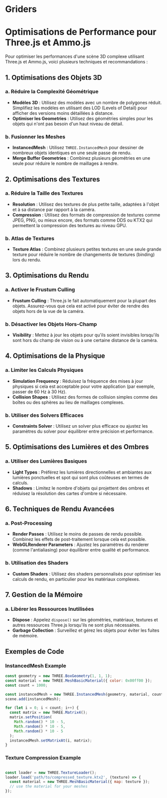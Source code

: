 # Griders

# Optimisations de Performance pour Three.js et Ammo.js

Pour optimiser les performances d'une scène 3D complexe utilisant Three.js et Ammo.js, voici plusieurs techniques et recommandations :

## 1. Optimisations des Objets 3D

### a. Réduire la Complexité Géométrique
- **Modèles 3D** : Utilisez des modèles avec un nombre de polygones réduit. Simplifiez les modèles en utilisant des LOD (Levels of Detail) pour afficher des versions moins détaillées à distance.
- **Optimiser les Geometries** : Utilisez des géométries simples pour les objets qui n'ont pas besoin d'un haut niveau de détail.

### b. Fusionner les Meshes
- **InstancedMesh** : Utilisez `THREE.InstancedMesh` pour dessiner de nombreux objets identiques en une seule passe de rendu.
- **Merge Buffer Geometries** : Combinez plusieurs géométries en une seule pour réduire le nombre de maillages à rendre.

## 2. Optimisations des Textures

### a. Réduire la Taille des Textures
- **Resolution** : Utilisez des textures de plus petite taille, adaptées à l'objet et à sa distance par rapport à la caméra.
- **Compression** : Utilisez des formats de compression de textures comme JPEG, PNG, ou mieux encore, des formats comme DDS ou KTX2 qui permettent la compression des textures au niveau GPU.

### b. Atlas de Textures
- **Texture Atlas** : Combinez plusieurs petites textures en une seule grande texture pour réduire le nombre de changements de textures (binding) lors du rendu.

## 3. Optimisations du Rendu

### a. Activer le Frustum Culling
- **Frustum Culling** : Three.js le fait automatiquement pour la plupart des objets. Assurez-vous que cela est activé pour éviter de rendre des objets hors de la vue de la caméra.

### b. Désactiver les Objets Hors-Champ
- **Visibility** : Mettez à jour les objets pour qu'ils soient invisibles lorsqu'ils sont hors du champ de vision ou à une certaine distance de la caméra.

## 4. Optimisations de la Physique

### a. Limiter les Calculs Physiques
- **Simulation Frequency** : Réduisez la fréquence des mises à jour physiques si cela est acceptable pour votre application (par exemple, passer de 60 Hz à 30 Hz).
- **Collision Shapes** : Utilisez des formes de collision simples comme des boîtes ou des sphères au lieu de maillages complexes.

### b. Utiliser des Solvers Efficaces
- **Constraints Solver** : Utilisez un solver plus efficace ou ajustez les paramètres du solver pour équilibrer entre précision et performance.

## 5. Optimisations des Lumières et des Ombres

### a. Utiliser des Lumières Basiques
- **Light Types** : Préférez les lumières directionnelles et ambiantes aux lumières ponctuelles et spot qui sont plus coûteuses en termes de calculs.
- **Shadows** : Limitez le nombre d'objets qui projettent des ombres et réduisez la résolution des cartes d'ombre si nécessaire.

## 6. Techniques de Rendu Avancées

### a. Post-Processing
- **Render Passes** : Utilisez le moins de passes de rendu possible. Combinez les effets de post-traitement lorsque cela est possible.
- **WebGLRenderer Parameters** : Ajustez les paramètres du renderer (comme l'antialiasing) pour équilibrer entre qualité et performance.

### b. Utilisation des Shaders
- **Custom Shaders** : Utilisez des shaders personnalisés pour optimiser les calculs de rendu, en particulier pour les matériaux complexes.

## 7. Gestion de la Mémoire

### a. Libérer les Ressources Inutilisées
- **Dispose** : Appelez `dispose()` sur les géométries, matériaux, textures et autres ressources Three.js lorsqu'ils ne sont plus nécessaires.
- **Garbage Collection** : Surveillez et gérez les objets pour éviter les fuites de mémoire.

## Exemples de Code

### InstancedMesh Example

```javascript
const geometry = new THREE.BoxGeometry(1, 1, 1);
const material = new THREE.MeshBasicMaterial({ color: 0x00ff00 });
const count = 1000;

const instancedMesh = new THREE.InstancedMesh(geometry, material, count);
scene.add(instancedMesh);

for (let i = 0; i < count; i++) {
  const matrix = new THREE.Matrix4();
  matrix.setPosition(
    Math.random() * 10 - 5,
    Math.random() * 10 - 5,
    Math.random() * 10 - 5
  );
  instancedMesh.setMatrixAt(i, matrix);
}
```


### Texture Compression Example
```javascript

const loader = new THREE.TextureLoader();
loader.load('path/to/compressed_texture.ktx2', (texture) => {
  const material = new THREE.MeshBasicMaterial({ map: texture });
  // use the material for your meshes
});
```
